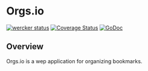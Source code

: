 # Orgs.io

[![wercker status](https://app.wercker.com/status/32354e39b33ea36e431f65dad2ea0752/m "wercker status")](https://app.wercker.com/project/bykey/32354e39b33ea36e431f65dad2ea0752)
[![Coverage Status](https://img.shields.io/coveralls/yosssi/orgs.io.svg)](https://coveralls.io/r/yosssi/orgs.io?branch=master)
[![GoDoc](https://godoc.org/github.com/yosssi/orgs.io?status.svg)](https://godoc.org/github.com/yosssi/orgs.io)

## Overview

Orgs.io is a wep application for organizing bookmarks.
